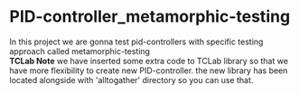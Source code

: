 # PID-controller_metamorphic-testing
In this project we are gonna test pid-controllers with specific testing approach called metamorphic-testing
<br> **TCLab Note**
we have inserted some extra code to TCLab library so that we have more flexibility to create new PID-controller.
the new library has been located alongside with 'alltogather' directory so you can use that.

